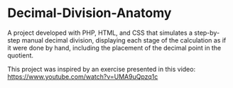 # Decimal-Division-Anatomy
A project developed with PHP, HTML, and CSS that simulates a step-by-step manual decimal division, displaying each stage of the calculation as if it were done by hand, including the placement of the decimal point in the quotient.

This project was inspired by an exercise presented in this video: 
https://www.youtube.com/watch?v=UMA9uQpzq1c
